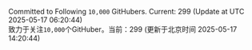 Committed to Following `10,000` GitHubers. Current: <!-- FOLLOWING_COUNT -->299<!-- FOLLOWING_COUNT --> (Update at UTC <!-- LAST_UPDATED -->2025-05-17 06:20:44<!-- LAST_UPDATED -->)<br>
致力于关注`10,000`个GitHuber。当前：<!-- FOLLOWING_COUNT -->299<!-- FOLLOWING_COUNT --> (更新于北京时间 <!-- LAST_UPDATED_CST -->2025-05-17 14:20:44<!-- LAST_UPDATED_CST -->)
